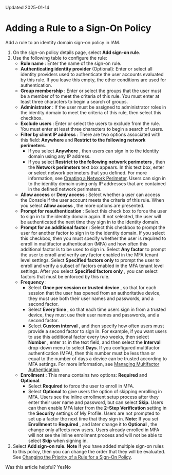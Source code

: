 Updated 2025-01-14
# Adding a Rule to a Sign-On Policy
Add a rule to an identity domain sign-on policy in IAM.
  1. On the sign-on policy details page, select **Add sign-on rule**.
  2. Use the following table to configure the rule:
     * **Rule name** : Enter the name of the sign-on rule.
     * **Authenticating identity provider** (Optional): Enter or select all identity providers used to authenticate the user accounts evaluated by this rule. If you leave this empty, the other conditions are used for authentication.
     * **Group membership** : Enter or select the groups that the user must be a member of to meet the criteria of this rule. You must enter at least three characters to begin a search of groups.
     * **Administrator** : If the user must be assigned to administrator roles in the identity domain to meet the criteria of this rule, then select this checkbox.
     * **Exclude users** : Enter or select the users to exclude from the rule. You must enter at least three characters to begin a search of users.
     * **Filter by client IP address** : There are two options associated with this field: **Anywhere** and **Restrict to the following network perimeters**.
       * If you select **Anywhere** , then users can sign in to the identity domain using any IP address.
       * If you select **Restrict to the following network perimeters** , then the **Network perimeters** text box appears. In this text box, enter or select network perimeters that you defined. For more information, see [Creating a Network Perimeter](https://docs.oracle.com/en-us/iaas/Content/Identity/networkperimeters/add-network-perimeter.htm#add-network-perimeter "Create a network perimeter in an identity domain in IAM and configure it to restrict the IP addresses that users can use to sign in."). Users can sign in to the identity domain using only IP addresses that are contained in the defined network perimeters.
     * **Allow access** or **Deny access** : Select whether a user can access the Console if the user account meets the criteria of this rule. When you select **Allow access** , the more options are presented.
     * **Prompt for reauthentication** : Select this check box to force the user to sign in to the identity domain again. If not selected, the user will be authenticated the next time they sign in to the identity domain.
     * **Prompt for an additional factor** : Select this checkbox to prompt the user for another factor to sign in to the identity domain. If you select this checkbox, then you must specify whether the user is required to enroll in multifactor authentication (MFA) and how often this additional factor is to be used to sign in. Select **Any factor** to prompt the user to enroll and verify any factor enabled in the MFA tenant level settings. Select **Specified factors only** to prompt the user to enroll and verify a subset of factors enabled in the MFA tenant level settings. After you select **Specified factors only** , you can select factors that must be enforced by this rule.
     * **Frequency** : 
       * Select **Once per session or trusted device** , so that for each session that the user has opened from an authoritative device, they must use both their user names and passwords, and a second factor.
       * Select **Every time** , so that each time users sign in from a trusted device, they must use their user names and passwords, and a second factor.
       * Select **Custom interval** , and then specify how often users must provide a second factor to sign in. For example, if you want users to use this additional factor every two weeks, then select **Number** , enter `14` in the text field, and then select the **Interval** drop-down menu to select **Days**. If you configured multifactor authentication (MFA), then this number must be less than or equal to the number of days a device can be trusted according to MFA settings. For more information, see [Managing Multifactor Authentication](https://docs.oracle.com/en-us/iaas/Content/Identity/mfa/understand-multi-factor-authentication.htm#understand-multi-factor-authentication "Multifactor Authentication \(MFA\) is a method of authentication that requires the use of more than one factor to verify a user's identity to access an identity domain in IAM.").
     * **Enrollment** : This menu contains two options: **Required** and **Optional**. 
       * Select **Required** to force the user to enroll in MFA.
       * Select **Optional** to give users the option of skipping enrolling in MFA. Users see the inline enrollment setup process after they enter their user name and password, but can select **Skip**. Users can then enable MFA later from the **2–Step Verification** setting in the **Security** settings of My Profile. Users are not prompted to set up a factor the next time that they sign in.
**Note:** If you set **Enrollment** to **Required** , and later change it to **Optional** , the change only affects new users. Users already enrolled in MFA will not see the inline enrollment process and will not be able to select **Skip** when signing in.
  3. Select **Add sign-on rule**.
**Note** If you have added multiple sign-on rules to this policy, then you can change the order that they will be evaluated. See [Changing the Priority of a Rule for a Sign-On Policy](https://docs.oracle.com/en-us/iaas/Content/Identity/signonpolicies/change-priority-sign-rule-policy.htm#change-priority-sign-rule-policy "If you have more than one sign-on rule for a sign-on policy, you can change the priority of a rule to change the order in which the identity domain evaluates it.").


Was this article helpful?
YesNo

